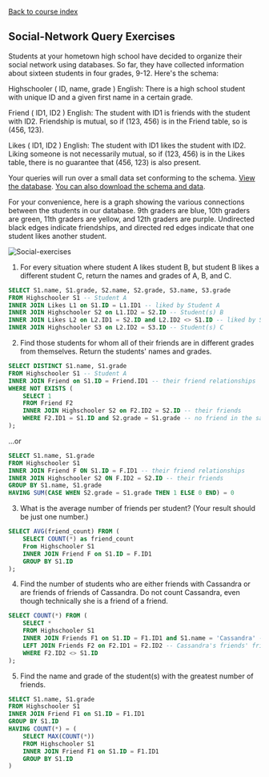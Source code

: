 [Back to course index](structured-query-language.md)

## Social-Network Query Exercises

Students at your hometown high school have decided to organize their social network using databases. So far, they have collected information about sixteen students in four grades, 9-12. Here's the schema:

Highschooler ( ID, name, grade )
English: There is a high school student with unique ID and a given first name in a certain grade.

Friend ( ID1, ID2 )
English: The student with ID1 is friends with the student with ID2. Friendship is mutual, so if (123, 456) is in the Friend table, so is (456, 123).

Likes ( ID1, ID2 )
English: The student with ID1 likes the student with ID2. Liking someone is not necessarily mutual, so if (123, 456) is in the Likes table, there is no guarantee that (456, 123) is also present.

Your queries will run over a small data set conforming to the schema. [View the database](https://courses.edx.org/asset-v1:StanfordOnline+SOE.YDB-SQL0001+2T2020+type@asset+block/socialdata.html). [You can also download the schema and data](https://s3-us-west-2.amazonaws.com/prod-c2g/db/Winter2013/files/social.sql).

For your convenience, here is a graph showing the various connections between the students in our database. 9th graders are blue, 10th graders are green, 11th graders are yellow, and 12th graders are purple. Undirected black edges indicate friendships, and directed red edges indicate that one student likes another student.

![Social-exercises](social-exercises.png)

1.  For every situation where student A likes student B, but student B likes a different student C, return the names and grades of A, B, and C.

```SQL
SELECT S1.name, S1.grade, S2.name, S2.grade, S3.name, S3.grade
FROM Highschooler S1 -- Student A
INNER JOIN Likes L1 on S1.ID = L1.ID1 -- liked by Student A
INNER JOIN Highschooler S2 on L1.ID2 = S2.ID -- Student(s) B
INNER JOIN Likes L2 on L2.ID1 = S2.ID and L2.ID2 <> S1.ID -- liked by Student B (not A)
INNER JOIN Highschooler S3 on L2.ID2 = S3.ID -- Student(s) C
```

2.  Find those students for whom all of their friends are in different grades from themselves. Return the students' names and grades.

```SQL
SELECT DISTINCT S1.name, S1.grade
FROM Highschooler S1 -- Student A
INNER JOIN Friend on S1.ID = Friend.ID1 -- their friend relationships
WHERE NOT EXISTS (
    SELECT 1
    FROM Friend F2
    INNER JOIN Highschooler S2 on F2.ID2 = S2.ID -- their friends
    WHERE F2.ID1 = S1.ID and S2.grade = S1.grade -- no friend in the same grade.
);
```

...or

```SQL
SELECT S1.name, S1.grade
FROM Highschooler S1
INNER JOIN Friend F ON S1.ID = F.ID1 -- their friend relationships
INNER JOIN Highschooler S2 ON F.ID2 = S2.ID -- their friends
GROUP BY S1.name, S1.grade
HAVING SUM(CASE WHEN S2.grade = S1.grade THEN 1 ELSE 0 END) = 0
```

3.  What is the average number of friends per student? (Your result should be just one number.)

```SQL
SELECT AVG(friend_count) FROM (
    SELECT COUNT(*) as friend_count
    From Highschooler S1
    INNER JOIN Friend F on S1.ID = F.ID1
    GROUP BY S1.ID
);
```

4.  Find the number of students who are either friends with Cassandra or are friends of friends of Cassandra. Do not count Cassandra, even though technically she is a friend of a friend.

```SQL
SELECT COUNT(*) FROM (
    SELECT *
    FROM Highschooler S1
    INNER JOIN Friends F1 on S1.ID = F1.ID1 and S1.name = 'Cassandra' -- Cassandra's friends
    LEFT JOIN Friends F2 on F2.ID1 = F2.ID2 -- Cassandra's friends' friends
    WHERE F2.ID2 <> S1.ID
);
```

5.  Find the name and grade of the student(s) with the greatest number of friends.

```SQL
SELECT S1.name, S1.grade
FROM Highschooler S1
INNER JOIN Friend F1 on S1.ID = F1.ID1
GROUP BY S1.ID
HAVING COUNT(*) = (
    SELECT MAX(COUNT(*))
    FROM Highschooler S1
    INNER JOIN Friend F1 on S1.ID = F1.ID1
    GROUP BY S1.ID
)
```
